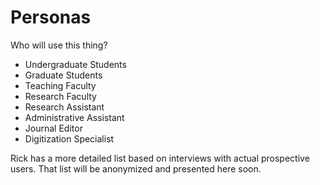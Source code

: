 # Personas
Who will use this thing?

- Undergraduate Students
- Graduate Students
- Teaching Faculty
- Research Faculty
- Research Assistant
- Administrative Assistant
- Journal Editor
- Digitization Specialist

Rick has a more detailed list based on interviews with actual prospective users.
That list will be anonymized and presented here soon.